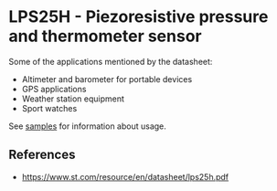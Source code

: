 ﻿# LPS25H - Piezoresistive pressure and thermometer sensor

Some of the applications mentioned by the datasheet:
- Altimeter and barometer for portable devices
- GPS applications
- Weather station equipment
- Sport watches

See [samples](samples/README.md) for information about usage.

## References

- https://www.st.com/resource/en/datasheet/lps25h.pdf
